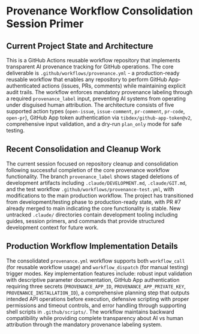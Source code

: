 # Provenance Workflow Consolidation Session Primer

## Current Project State and Architecture

This is a GitHub Actions reusable workflow repository that implements transparent AI provenance tracking for GitHub operations. The core deliverable is `.github/workflows/provenance.yml` - a production-ready reusable workflow that enables any repository to perform GitHub App-authenticated actions (issues, PRs, comments) while maintaining explicit audit trails. The workflow enforces mandatory provenance labeling through a required `provenance_label` input, preventing AI systems from operating under disguised human attribution. The architecture consists of five supported action types (`open-issue`, `issue-comment`, `pr-comment`, `pr-code`, `open-pr`), GitHub App token authentication via `tibdex/github-app-token@v2`, comprehensive input validation, and a dry-run `plan_only` mode for safe testing.

## Recent Consolidation and Cleanup Work

The current session focused on repository cleanup and consolidation following successful completion of the core provenance workflow functionality. The branch `provenance_label` shows staged deletions of development artifacts including `.claude/DEVELOPMENT.md`, `.claude/GIT.md`, and the test workflow `.github/workflows/provenance-test.yml`, with modifications to the main production workflow. The project has transitioned from development/testing phase to production-ready state, with PR #7 already merged to main indicating the core functionality is stable. New untracked `.claude/` directories contain development tooling including guides, session primers, and commands that provide structured development context for future work.

## Production Workflow Implementation Details

The consolidated `provenance.yml` workflow supports both `workflow_call` (for reusable workflow usage) and `workflow_dispatch` (for manual testing) trigger modes. Key implementation features include: robust input validation with descriptive parameter documentation, GitHub App authentication requiring three secrets (`PROVENANCE_APP_ID`, `PROVENANCE_APP_PRIVATE_KEY`, `PROVENANCE_INSTALLATION_ID`), a comprehensive planning step that outputs intended API operations before execution, defensive scripting with proper permissions and timeout controls, and error handling through supporting shell scripts in `.github/scripts/`. The workflow maintains backward compatibility while providing complete transparency about AI vs human attribution through the mandatory provenance labeling system.